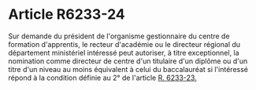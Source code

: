 # Article R6233-24

  
Sur demande du président de l'organisme gestionnaire du centre de formation d'apprentis, le recteur d'académie ou le directeur régional du département ministériel intéressé peut autoriser, à titre exceptionnel, la nomination comme directeur de centre d'un titulaire d'un diplôme ou d'un titre d'un niveau au moins équivalent à celui du baccalauréat si l'intéressé répond à la condition définie au 2° de l'article [R. 6233-23.][1]

 [1]: /affichCodeArticle.do?cidTexte=LEGITEXT000006072050&idArticle=LEGIARTI000018497624&dateTexte=&categorieLien=cid